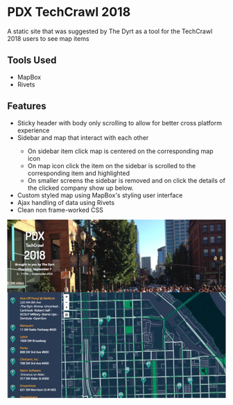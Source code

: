 # PDX TechCrawl 2018

<p>A static site that was suggested by The Dyrt as a tool for the TechCrawl 2018 users to see map items</p>

<h2>Tools Used</h2>
<ul>
  <li>MapBox</li>
  <li>Rivets</li>
</ul>

<h2>Features</h2>
<ul>
  <li>Sticky header with body only scrolling to allow for better cross platform experience</li>
  <li>Sidebar and map that interact with each other</li>
  <ul>
    <li>On sidebar item click map is centered on the corresponding map icon</li>
    <li>On map icon click the item on the sidebar is scrolled to the corresponding item and highlighted</li>
    <li>On smaller screens the sidebar is removed and on click the details of the clicked company show up below.</li>
  </ul>
  <li>Custom styled map using MapBox's styling user interface</li>
  <li>Ajax handling of data using Rivets</li>
  <li>Clean non frame-worked CSS</li>
</ul>

<img src="assets/img/PDX-2018-Tech-Crawl.png">
